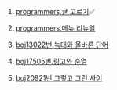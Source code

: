 1. [programmers.귤 고르기](https://school.programmers.co.kr/learn/courses/30/lessons/138476)✅

2. [programmers.메뉴 리뉴얼](https://school.programmers.co.kr/learn/courses/30/lessons/72411)

3. [boj13022번.늑대와 올바른 단어](https://www.acmicpc.net/problem/13022)

4. [boj17505번.링고와 순열](https://www.acmicpc.net/problem/17505)

5. [boj20921번.그렇고 그런 사이](https://www.acmicpc.net/problem/20921)
